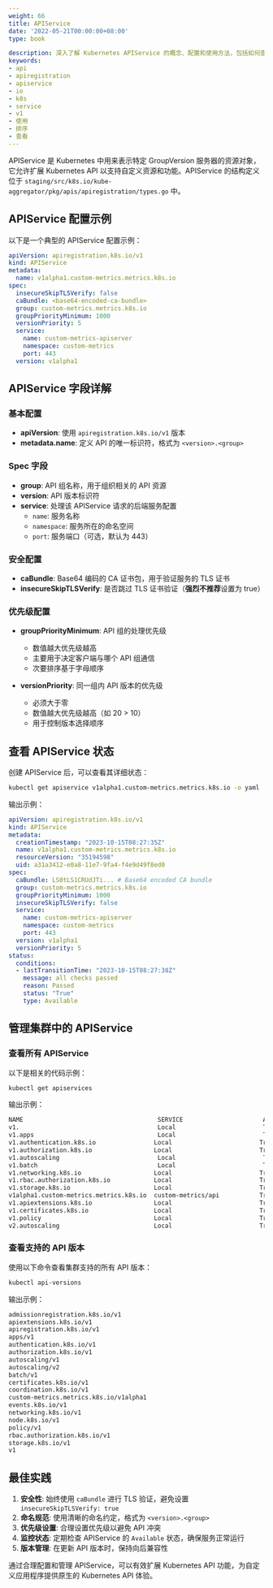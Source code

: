 ```yaml
---
weight: 66
title: APIService
date: '2022-05-21T00:00:00+08:00'
type: book

description: 深入了解 Kubernetes APIService 的概念、配置和使用方法，包括如何查看和管理集群中的 API 服务。
keywords:
- api
- apiregistration
- apiservice
- io
- k8s
- service
- v1
- 使用
- 排序
- 查看
---
```


APIService 是 Kubernetes 中用来表示特定 GroupVersion 服务器的资源对象，它允许扩展 Kubernetes API 以支持自定义资源和功能。APIService 的结构定义位于 `staging/src/k8s.io/kube-aggregator/pkg/apis/apiregistration/types.go` 中。

## APIService 配置示例

以下是一个典型的 APIService 配置示例：

```yaml
apiVersion: apiregistration.k8s.io/v1
kind: APIService
metadata:
  name: v1alpha1.custom-metrics.metrics.k8s.io
spec:
  insecureSkipTLSVerify: false
  caBundle: <base64-encoded-ca-bundle>
  group: custom-metrics.metrics.k8s.io
  groupPriorityMinimum: 1000
  versionPriority: 5
  service:
    name: custom-metrics-apiserver
    namespace: custom-metrics
    port: 443
  version: v1alpha1
```

## APIService 字段详解

### 基本配置

- **apiVersion**: 使用 `apiregistration.k8s.io/v1` 版本
- **metadata.name**: 定义 API 的唯一标识符，格式为 `<version>.<group>`

### Spec 字段

- **group**: API 组名称，用于组织相关的 API 资源
- **version**: API 版本标识符
- **service**: 处理该 APIService 请求的后端服务配置
  - `name`: 服务名称
  - `namespace`: 服务所在的命名空间
  - `port`: 服务端口（可选，默认为 443）

### 安全配置

- **caBundle**: Base64 编码的 CA 证书包，用于验证服务的 TLS 证书
- **insecureSkipTLSVerify**: 是否跳过 TLS 证书验证（**强烈不推荐**设置为 true）

### 优先级配置

- **groupPriorityMinimum**: API 组的处理优先级
  - 数值越大优先级越高
  - 主要用于决定客户端与哪个 API 组通信
  - 次要排序基于字母顺序

- **versionPriority**: 同一组内 API 版本的优先级
  - 必须大于零
  - 数值越大优先级越高（如 20 > 10）
  - 用于控制版本选择顺序

## 查看 APIService 状态

创建 APIService 后，可以查看其详细状态：

```bash
kubectl get apiservice v1alpha1.custom-metrics.metrics.k8s.io -o yaml
```

输出示例：

```yaml
apiVersion: apiregistration.k8s.io/v1
kind: APIService
metadata:
  creationTimestamp: "2023-10-15T08:27:35Z"
  name: v1alpha1.custom-metrics.metrics.k8s.io
  resourceVersion: "35194598"
  uid: a31a3412-e0a8-11e7-9fa4-f4e9d49f8ed0
spec:
  caBundle: LS0tLS1CRUdJTi... # Base64 encoded CA bundle
  group: custom-metrics.metrics.k8s.io
  groupPriorityMinimum: 1000
  insecureSkipTLSVerify: false
  service:
    name: custom-metrics-apiserver
    namespace: custom-metrics
    port: 443
  version: v1alpha1
  versionPriority: 5
status:
  conditions:
  - lastTransitionTime: "2023-10-15T08:27:38Z"
    message: all checks passed
    reason: Passed
    status: "True"
    type: Available
```

## 管理集群中的 APIService

### 查看所有 APIService

以下是相关的代码示例：

```bash
kubectl get apiservices
```

输出示例：

```bash
NAME                                     SERVICE                      AVAILABLE   AGE
v1.                                      Local                        True        2d
v1.apps                                  Local                        True        2d
v1.authentication.k8s.io                Local                        True        2d
v1.authorization.k8s.io                 Local                        True        2d
v1.autoscaling                           Local                        True        2d
v1.batch                                 Local                        True        2d
v1.networking.k8s.io                    Local                        True        2d
v1.rbac.authorization.k8s.io            Local                        True        2d
v1.storage.k8s.io                       Local                        True        2d
v1alpha1.custom-metrics.metrics.k8s.io  custom-metrics/api           True        2h
v1.apiextensions.k8s.io                 Local                        True        2d
v1.certificates.k8s.io                  Local                        True        2d
v1.policy                               Local                        True        2d
v2.autoscaling                          Local                        True        2d
```

### 查看支持的 API 版本

使用以下命令查看集群支持的所有 API 版本：

```bash
kubectl api-versions
```

输出示例：

```bash
admissionregistration.k8s.io/v1
apiextensions.k8s.io/v1
apiregistration.k8s.io/v1
apps/v1
authentication.k8s.io/v1
authorization.k8s.io/v1
autoscaling/v1
autoscaling/v2
batch/v1
certificates.k8s.io/v1
coordination.k8s.io/v1
custom-metrics.metrics.k8s.io/v1alpha1
events.k8s.io/v1
networking.k8s.io/v1
node.k8s.io/v1
policy/v1
rbac.authorization.k8s.io/v1
storage.k8s.io/v1
v1
```

## 最佳实践

1. **安全性**: 始终使用 `caBundle` 进行 TLS 验证，避免设置 `insecureSkipTLSVerify: true`
2. **命名规范**: 使用清晰的命名约定，格式为 `<version>.<group>`
3. **优先级设置**: 合理设置优先级以避免 API 冲突
4. **监控状态**: 定期检查 APIService 的 `Available` 状态，确保服务正常运行
5. **版本管理**: 在更新 API 版本时，保持向后兼容性

通过合理配置和管理 APIService，可以有效扩展 Kubernetes API 功能，为自定义应用程序提供原生的 Kubernetes API 体验。
